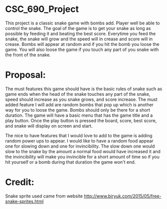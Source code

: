 # CSC_690_Project
This project is a classic snake game with bombs add.
Player well be able to control the snake. The goal of the game is to get your snake as long
as possible by feeding it and beating the best score. Everytime you feed the snake, the snake will grow and the speed will in crease and score will in crease. Bombs will appear at random and if you hit the bomb you loose the game. You will also loose the game if you touch any part of you snake with the front of the snake.

# Proposal:
The must features this game should have is the basic rules of snake such as game ends when the head of the snake touches any part of the snake, speed should increase as you snake grows, and score increase. The must added feature I will add are random bombs that pop up which is another way for you to loose the game. Bombs should only be there for a short duration. The game will have a basic menu that has the game title and a play button. Once the play button is pressed the board, score, best score, and snake will display on screen and start. 

The nice to have features that I would love to add to the game is adding random power ups to appear. I would like to have a random food appear one for slowing down and one for invincibility. The slow down one would slow to the snake by the amount a normal food would have increased it and the invincibility will make you invincible for a short amount of time so if you hit yourself or a bomb during that duration the game won't end. 

# Credit:
Snake sprite used came from website http://www.biryuk.com/2015/05/free-snake-sprites.html

